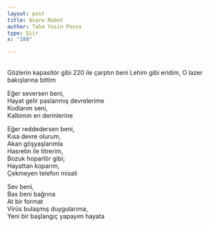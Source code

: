 ```yaml
---
layout: post
title: Avare Robot
author: Taha Yasin Posos
type: Şiir
x: "180"

---
```

<br/>
Gözlerin kapasitör gibi  
220 ile çarptın beni  
Lehim gibi eridim,  
O lazer bakışlarına bittim   

Eğer seversen beni,  
Hayat gelir paslanmış devrelerime  
Kodlarım seni,  
Kalbimin en derinlerine  

Eğer reddedersen beni,  
Kısa devre olurum,  
Akan göşyaşlarımla  
Hasretin ile titrerim,  
Bozuk hoparlör gibi;  
Hayattan koparım,  
Çekmeyen telefon misali  

Sev beni,  
Bas beni bağrına  
At bir format  
Virüs bulaşmış duygularıma,  
Yeni bir başlangıç yapayım hayata  
